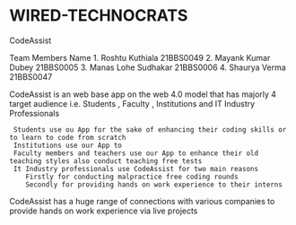 # WIRED-TECHNOCRATS

CodeAssist

Team Members Name
    1.	Roshtu Kuthiala 21BBS0049
    2.	Mayank Kumar Dubey 21BBS0005
    3.	Manas Lohe Sudhakar 21BBS0006
    4.	Shaurya Verma 21BBS0047

CodeAssist is an web base app on the web 4.0 model that has majorly 4 target audience i.e. Students , Faculty , Institutions and IT Industry Professionals
    
     Students use ou App for the sake of enhancing their coding skills or to learn to code from scratch
     Institutions use our App to 
     Faculty members and teachers use our App to enhance their old teaching styles also conduct teaching free tests
     It Industry professionals use CodeAssist for two main reasons 
        Firstly for conducting malpractice free coding rounds 
        Secondly for providing hands on work experience to their interns 
 
 CodeAssist has a huge range of connections with various companies to provide hands on work experience via live projects 
